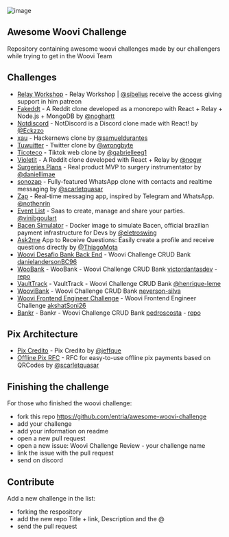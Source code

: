 ![image](https://user-images.githubusercontent.com/19939822/191559408-d530a2c9-84bf-4510-a00d-04ad33e15a6d.png)

## Awesome Woovi Challenge

Repository containing awesome woovi challenges made by our challengers while trying to get in the Woovi Team

## Challenges

- [Relay Workshop](https://github.com/sibelius/relay-workshop-private) - Relay Workshop | [@sibelius](https://github.com/sibelius) receive the access giving support in him patreon
- [Fakeddt](https://github.com/noghartt/fakeddit) - A Reddit clone developed as a monorepo with React + Relay + Node.js + MongoDB by [@noghartt](https://github.com/noghartt)
- [Notdiscord](https://github.com/Eckzzo/notdiscord) - NotDiscord is a Discord clone made with React! by [@Eckzzo](https://github.com/Eckzzo)
- [xau](https://github.com/samueldurantes/xau) - Hackernews clone by [@samueldurantes](https://github.com/samueldurantes)
- [Tuwuitter](https://github.com/wrongbyte/tuwuitter) - Twitter clone by [@wrongbyte](https://github.com/wrongbyte)
- [Ticoteco](https://github.com/gabrielleeg1/ticoteco) - Tiktok web clone by [@gabrielleeg1](https://github.com/gabrielleeg1)
- [Violetit](https://github.com/nogw/violetit) - A Reddit clone developed with React + Relay by [@nogw](https://github.com/nogw)
- [Surgeries Plans](https://github.com/bolodissenoura/GQL-study-project) - Real product MVP to surgery instrumentator by [@daniellimae](https://github.com/bolodissenoura)
- [sonozap](https://github.com/scarletquasar/sonozap) - Fully-featured WhatsApp clone with contacts and realtime messaging by [@scarletquasar](https://github.com/scarletquasar)
- [Zap](https://github.com/nothenrin/zap) - Real-time messaging app, inspired by Telegram and WhatsApp. [@nothenrin](https://github.com/nothenrin)
- [Event List](https://github.com/event-list/event-list) - Saas to create, manage and share your parties. [@vinibgoulart](https://github.com/vinibgoulart)
- [Bacen Simulator](https://github.com/eletroswing/bacen-simulator) - Docker image to simulate Bacen, official brazilian payment infrastructure for Devs by [@eletroswing](https://github.com/eletroswing)
- [Ask2me](https://github.com/Thiago-Mota-Santos/Ask2me) App to Receive Questions: Easily create a profile and receive questions directly by [@ThiagoMota](https://github.com/Thiago-Mota-Santos)
- [Woovi Desafio Bank Back End](https://github.com/danielandersonBC96/woovi-desafio-bank-back-end) - Woovi Challenge CRUD Bank [danielandersonBC96](https://github.com/danielandersonBC96)
- [WooBank](https://woobank-web.vercel.app/) - WooBank - Woovi Challenge CRUD Bank [victordantasdev](https://github.com/victordantasdev) - [repo](https://github.com/victordantasdev/woobank)
- [VaultTrack](https://github.com/henrique-leme/vault-track) - VaultTrack - Woovi Challenge CRUD Bank [@henrique-leme](https://github.com/henrique-leme)
- [WooviBank](https://github.com/neverson-silva/woo-bank) - Woovi Challenge CRUD Bank [neverson-silva](https://github.com/neverson-silva)
- [Woovi Frontend Engineer Challenge](https://github.com/akshatSoni26/woovitask) - Woovi Frontend Engineer Challenge [akshatSoni26](https://github.com/akshatSoni26)
- [Bankr](https://bankr-two.vercel.app/) - Bankr - Woovi Challenge CRUD Bank [pedroscosta](https://github.com/pedroscosta) - [repo](https://github.com/pedroscosta/bankr)

## Pix Architecture

- [Pix Credito](https://github.com/jeffque/pix-credito) - Pix Credito by [@jeffque](https://github.com/jeffque)
- [Offline Pix RFC](https://github.com/scarletquasar/offline-pix-rfc) - RFC for easy-to-use offline pix payments based on QRCodes by [@scarletquasar](https://github.com/scarletquasar)

## Finishing the challenge

For those who finished the woovi challenge:

- fork this repo https://github.com/entria/awesome-woovi-challenge
- add your challenge
- add your information on readme
- open a new pull request
- open a new issue: Woovi Challenge Review - your challenge name
- link the issue with the pull request
- send on discord

## Contribute

Add a new challenge in the list:

- forking the respository
- add the new repo Title + link, Description and the @
- send the pull request
